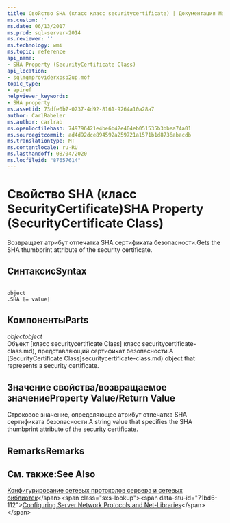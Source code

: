 ```yaml
---
title: Свойство SHA (класс класс securitycertificate) | Документация Майкрософт
ms.custom: ''
ms.date: 06/13/2017
ms.prod: sql-server-2014
ms.reviewer: ''
ms.technology: wmi
ms.topic: reference
api_name:
- SHA Property (SecurityCertificate Class)
api_location:
- sqlmgmproviderxpsp2up.mof
topic_type:
- apiref
helpviewer_keywords:
- SHA property
ms.assetid: 73dfe0b7-0237-4d92-8161-9264a10a28a7
author: CarlRabeler
ms.author: carlrab
ms.openlocfilehash: 749796421e4be6b42e404eb051535b3bbea74a01
ms.sourcegitcommit: ad4d92dce894592a259721a1571b1d8736abacdb
ms.translationtype: MT
ms.contentlocale: ru-RU
ms.lasthandoff: 08/04/2020
ms.locfileid: "87657614"
---
```

# <a name="sha-property-securitycertificate-class"></a><span data-ttu-id="71bd6-102">Свойство SHA (класс SecurityCertificate)</span><span class="sxs-lookup"><span data-stu-id="71bd6-102">SHA Property (SecurityCertificate Class)</span></span>
  <span data-ttu-id="71bd6-103">Возвращает атрибут отпечатка SHA сертификата безопасности.</span><span class="sxs-lookup"><span data-stu-id="71bd6-103">Gets the SHA thumbprint attribute of the security certificate.</span></span>  
  
## <a name="syntax"></a><span data-ttu-id="71bd6-104">Синтаксис</span><span class="sxs-lookup"><span data-stu-id="71bd6-104">Syntax</span></span>  
  
```  
  
object  
.SHA [= value]  
```  
  
## <a name="parts"></a><span data-ttu-id="71bd6-105">Компоненты</span><span class="sxs-lookup"><span data-stu-id="71bd6-105">Parts</span></span>  
 <span data-ttu-id="71bd6-106">*object*</span><span class="sxs-lookup"><span data-stu-id="71bd6-106">*object*</span></span>  
 <span data-ttu-id="71bd6-107">Объект [класс securitycertificate Class] класс securitycertificate-class.md), представляющий сертификат безопасности.</span><span class="sxs-lookup"><span data-stu-id="71bd6-107">A [SecurityCertificate Class]securitycertificate-class.md) object that represents a security certificate.</span></span>  
  
## <a name="property-valuereturn-value"></a><span data-ttu-id="71bd6-108">Значение свойства/возвращаемое значение</span><span class="sxs-lookup"><span data-stu-id="71bd6-108">Property Value/Return Value</span></span>  
 <span data-ttu-id="71bd6-109">Строковое значение, определяющее атрибут отпечатка SHA сертификата безопасности.</span><span class="sxs-lookup"><span data-stu-id="71bd6-109">A string value that specifies the SHA thumbprint attribute of the security certificate.</span></span>  
  
## <a name="remarks"></a><span data-ttu-id="71bd6-110">Remarks</span><span class="sxs-lookup"><span data-stu-id="71bd6-110">Remarks</span></span>  
  
## <a name="see-also"></a><span data-ttu-id="71bd6-111">См. также:</span><span class="sxs-lookup"><span data-stu-id="71bd6-111">See Also</span></span>  
 <span data-ttu-id="71bd6-112">[Конфигурирование сетевых протоколов сервера и сетевых библиотек](https://msdn.microsoft.com/library/ms177485\(v=sql.100\).aspx)</span><span class="sxs-lookup"><span data-stu-id="71bd6-112">[Configuring Server Network Protocols and Net-Libraries](https://msdn.microsoft.com/library/ms177485\(v=sql.100\).aspx)</span></span>  
  
  
